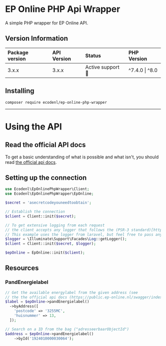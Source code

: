 # EP Online PHP Api Wrapper

A simple PHP wrapper for EP Online API.

## Version Information

| Package version | API Version | Status                  | PHP Version |
|:----------------|:------------|:------------------------|:------------|
| 3.x.x           | 3.x.x       | Active support :rocket: | ^7.4.0 \| ^8.0 |


## Installing

```
composer require ecodenl/ep-online-php-wrapper
```

***

# Using the API

## Read the official API docs

To get a basic understanding of what is possible and what isn't, you should
read [the official api docs](https://public.ep-online.nl/swagger/index.html).

## Setting up the connection

```php
use Ecodenl\EpOnlinePhpWrapper\Client;
use Ecodenl\EpOnlinePhpWrapper\EpOnline;

$secret = 'asecretcodeyouneedtoobtain';

// Establish the connection
$client = Client::init($secret);

// To get extensive logging from each request
// the client accepts any logger that follows the (PSR-3 standard)[https://github.com/php-fig/log]
// This example uses the logger from laravel, but feel free to pass any logger that implements the \Psr\Log\LoggerInterface
$logger = \Illuminate\Support\Facades\Log::getLogger();
$client = Client::init($secret, $logger);

$epOnline = EpOnline::init($client);
```

## Resources
### PandEnergielabel

```php
// Get the available energylabel from the given address (see
// the the official api docs (https://public.ep-online.nl/swagger/index.html) for all possible parameters  
$label = $epOnline->pandEnergielabel()
  ->byAddress([
    'postcode' => '3255MC',
    'huisnummer' => 13,
  ]);

// Search on a ID from the bag ("adresseerbaarObjectId") 
$address = $epOnline->pandEnergielabel()
    ->byId('1924010000030064');
```
